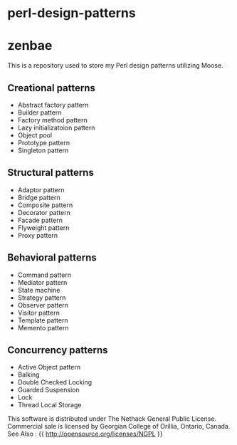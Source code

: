 # perl-design-patterns
# zenbae

This is a repository used to store my Perl design patterns utilizing Moose.

Creational patterns
-------------------

- Abstract factory pattern
- Builder pattern
- Factory method pattern
- Lazy initializatoion pattern
- Object pool
- Prototype pattern
- Singleton pattern

Structural patterns
-------------------
- Adaptor pattern
- Bridge pattern
- Composite pattern
- Decorator pattern
- Facade pattern
- Flyweight pattern
- Proxy pattern

Behavioral patterns
-------------------
- Command pattern
- Mediator pattern
- State machine
- Strategy pattern
- Observer pattern
- Visitor pattern
- Template pattern
- Memento pattern

Concurrency patterns
--------------------
- Active Object pattern
- Balking
- Double Checked Locking
- Guarded Suspension
- Lock
- Thread Local Storage

This software is distributed under The Nethack General Public License.
Commercial sale is licensed by Georgian College of Orillia, Ontario, Canada.
See Also : {{ http://opensource.org/licenses/NGPL }}
